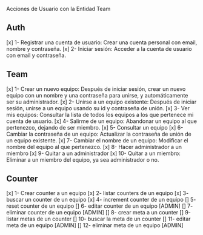 Acciones de Usuario con la Entidad Team

## Auth

[x] 1- Registrar una cuenta de usuario: Crear una cuenta personal con email, nombre y contraseña.
[x] 2- Iniciar sesión: Acceder a la cuenta de usuario con email y contraseña.


## Team

[x] 1- Crear un nuevo equipo: Después de iniciar sesión, crear un nuevo equipo con un nombre y una contraseña para unirse, y automáticamente ser su administrador.
[x] 2- Unirse a un equipo existente: Después de iniciar sesión, unirse a un equipo usando su id y contraseña de unión.
[x] 3- Ver mis equipos: Consultar la lista de todos los equipos a los que pertenece mi cuenta de usuario.
[x] 4- Salirme de un equipo: Abandonar un equipo al que pertenezco, dejando de ser miembro.
[x] 5- Consultar un equipo
[x] 6- Cambiar la contraseña de un equipo: Actualizar la contraseña de unión de un equipo existente.
[x] 7- Cambiar el nombre de un equipo: Modificar el nombre del equipo al que pertenezco.
[x] 8- Hacer administrador a un miembro
[x] 9- Quitar a un administrador
[x] 10- Quitar a un miembro: Eliminar a un miembro del equipo, ya sea administrador o no.


## Counter

[x] 1- Crear counter a un equipo
[x] 2- listar counters de un equipo
[x] 3- buscar un counter de un equipo
[x] 4- increment counter de un equipo
[] 5- reset counter de un equipo
[] 6- editar counter de un equipo [ADMIN]
[] 7- eliminar counter de un equipo [ADMIN]
[] 8- crear meta a un counter
[] 9- listar metas de un counter
[] 10- buscar la meta de un counter
[] 11- editar meta de un equipo [ADMIN]
[] 12- eliminar meta de un equipo [ADMIN]